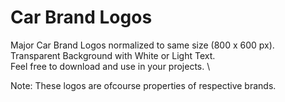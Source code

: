 # Car Brand Logos

Major Car Brand Logos normalized to same size (800 x 600 px). \
Transparent Background with White or Light Text. \
Feel free to download and use in your projects.  \

Note: These logos are ofcourse properties of respective brands.

